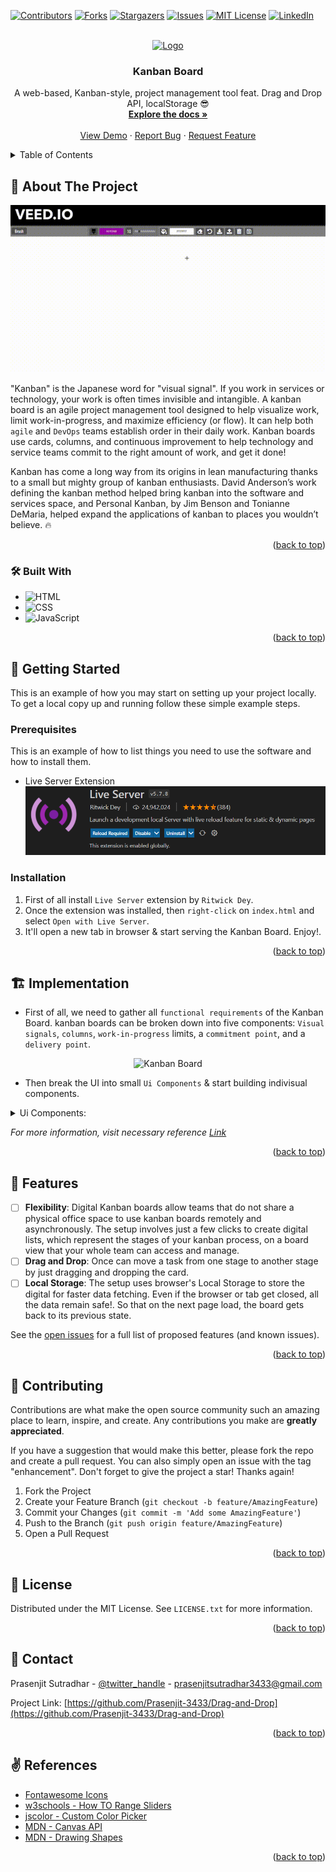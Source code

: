 <!-- Improved compatibility of back to top link: See: https://github.com/othneildrew/Best-README-Template/pull/73 -->
<a name="readme-top"></a>
<!--
*** Thanks for checking out the Best-README-Template. If you have a suggestion
*** that would make this better, please fork the repo and create a pull request
*** or simply open an issue with the tag "enhancement".
*** Don't forget to give the project a star!
*** Thanks again! Now go create something AMAZING! :D
-->



<!-- PROJECT SHIELDS -->
<!--
*** I'm using markdown "reference style" links for readability.
*** Reference links are enclosed in brackets [ ] instead of parentheses ( ).
*** See the bottom of this document for the declaration of the reference variables
*** for contributors-url, forks-url, etc. This is an optional, concise syntax you may use.
*** https://www.markdownguide.org/basic-syntax/#reference-style-links
-->
[![Contributors][contributors-shield]][contributors-url]
[![Forks][forks-shield]][forks-url]
[![Stargazers][stars-shield]][stars-url]
[![Issues][issues-shield]][issues-url]
[![MIT License][license-shield]][license-url]
[![LinkedIn][linkedin-shield]][linkedin-url]



<!-- PROJECT LOGO -->
<br />
<div align="center">
  <a href="https://github.com/Prasenjit-3433/Drag-and-Drop">
    <img src="images/kanban.png" alt="Logo" width="80" height="80">
  </a>

<h3 align="center">Kanban Board</h3>

  <p align="center">
    A web-based, Kanban-style, project management tool feat. Drag and Drop API, localStorage 😎
    <br />
    <a href="https://github.com/Prasenjit-3433/Drag-and-Drop"><strong>Explore the docs »</strong></a>
    <br />
    <br />
    <a href="https://kanbanboardjs.netlify.app/">View Demo</a>
    ·
    <a href="https://github.com/Prasenjit-3433/Drag-and-Drop/issues">Report Bug</a>
    ·
    <a href="https://github.com/Prasenjit-3433/Drag-and-Drop/issues">Request Feature</a>
  </p>
</div>



<!-- TABLE OF CONTENTS -->
<details>
  <summary>Table of Contents</summary>
  <ol>
    <li>
      <a href="#-about-the-project">About The Project</a>
      <ul>
        <li><a href="#-built-with">Tech Stack</a></li>
      </ul>
    </li>
    <li>
      <a href="#-getting-started">Getting Started</a>
      <ul>
        <li><a href="#prerequisites">Prerequisites</a></li>
        <li><a href="#installation">Installation</a></li>
      </ul>
    </li>
    <li><a href="#%EF%B8%8F-implementation">Implementation</a></li>
    <li><a href="#-features">Features</a></li>
    <li><a href="#-contributing">Contributing</a></li>
    <li><a href="#-license">License</a></li>
    <li><a href="#-contact">Contact</a></li>
    <li><a href="#%EF%B8%8F-references">References</a></li>
  </ol>
</details>



<!-- ABOUT THE PROJECT -->
## 🙋 About The Project

<!--  ![Screenshot](images/demo.gif) -->
<p align="center">
  <img src="images/demo.gif" alt="animated" />
</p>




"Kanban" is the Japanese word for "visual signal". If you work in services or technology, your work is often times invisible and intangible. A kanban board is an agile project management tool designed to help visualize work, limit work-in-progress, and maximize efficiency (or flow). It can help both `agile` and `DevOps` teams establish order in their daily work. Kanban boards use cards, columns, and continuous improvement to help technology and service teams commit to the right amount of work, and get it done!

Kanban has come a long way from its origins in lean manufacturing thanks to a small but mighty group of kanban enthusiasts. David Anderson’s work defining the kanban method helped bring kanban into the software and services space, and Personal Kanban, by Jim Benson and Tonianne DeMaria, helped expand the applications of kanban to places you wouldn’t believe. 🔥

<p align="right">(<a href="#readme-top">back to top</a>)</p>



### 🛠 Built With

* ![HTML](https://img.shields.io/badge/HTML5-f06529?style=for-the-badge&logo=html5&logoColor=white)
* ![CSS](https://img.shields.io/badge/CSS3-2965f1?style=for-the-badge&logo=CSS3&logoColor=white)
* ![JavaScript](https://img.shields.io/badge/JavaScript-F0DB4F?style=for-the-badge&logo=JavaScript&logoColor=323330)

<p align="right">(<a href="#readme-top">back to top</a>)</p>



<!-- GETTING STARTED -->
## 🚀 Getting Started

This is an example of how you may start on setting up your project locally.
To get a local copy up and running follow these simple example steps.

### Prerequisites

This is an example of how to list things you need to use the software and how to install them.
* Live Server Extension
  ![Live-Server](images/liveserver.png)

### Installation

1. First of all install `Live Server` extension by `Ritwick Dey`.
2. Once the extension was installed, then `right-click` on `index.html` and select `Open with Live Server`.
3. It'll open a new tab in browser & start serving the Kanban Board. Enjoy!.


<p align="right">(<a href="#readme-top">back to top</a>)</p>



<!-- USAGE EXAMPLES -->
## 🏗️ Implementation

* First of all, we need to gather all `functional requirements` of the Kanban Board. kanban boards can be broken down into five components: `Visual signals`, `columns`, `work-in-progress` limits, a `commitment point`, and a `delivery point`.


<div align="center">
<img src="images/Elements_of_a_kanban_board.png" alt="Kanban Board" width="500" height="398">
</div> 



* Then break the UI into small `Ui Components` & start building indivisual components.
<details>
<summary>Ui Components:</summary>
<ol>
<li>
    <details>
      <summary>Custom Slider, JSColor, Mobile Message</summary>
      <ul>
        <li>First of all, we created a navbar of height 50px which take 100% of width of the viewport. Then placed all necessary fontawesome icons inside it and styled them accordingly.</li>
        <li>Next, our color picker slider looks so ugly, so customized it. [Read more](https://www.w3schools.com/howto/howto_js_rangeslider.asp)</li>
        <li>Also the color picker for brush, canvas background doesn't look well on all operating systems. So it needs to customised. In this case, I'm using 3rd party library called [jscolor](https://jscolor.com/). I modified some code in the jscolor.js file of that library & styled the input elements as it needs to be.</li>
        <li>This application is not compatible to work on any mobile devices. So it shows a warning message to user to use larger screen.</li>
      </ul>
    </details>
  </li>
  </li>
  <li>
    <details>
      <summary>Canvas API</summary>
      <ul>
        <li>First of all, we need to setup our canvas in javascript. In order to do that, create a canvas element and then call getContent() with param `2d` on it to get Canvas Context which allows us to work with the canvas.</li>
        <li>In JavaScript, I set the `width`, `height` of canvas to window.innerWidth, window.innerHeight - 50 (as 50px is the height of the toolbar at top).</li>
        <li>To change background color, it listenes for `change` event to get the new value & then re-create the canvas again.</li>
        <li>Now for the brush, it listenes for `change` event on the input element of type `range` .i.e. on custom slider to get the user's choosen size of the brush. Also the color for brush is stored in global var so that it can be used on other places as well.</li>
        <li>Last one is eraser, an erase is nothing just a brush with the same color of the background.</li>
      </ul>
    </details>
    </li>
  <li>
    <details>
      <summary>Drawing on Canvas</summary>
      <ul>
        <li>Normally 1 unit in the grid corresponds to 1 pixel on the canvas.  The origin of this grid is positioned in the top left corner at coordinate (0,0). All elements are placed relative to this origin. So the position of the top left corner of the blue square becomes x pixels from the left and y pixels from the top, at coordinate (x,y).</li>
        <li>Drawing paths: Now let's look at paths. A path is a list of points, connected by segments of lines that can be of different shapes, curved or not, of different width and of different color. To make shapes using paths, we take some extra steps:</li>
        <li>1. First, you create the path.</li>
        <li>2. Then you use [drawing commands](https://developer.mozilla.org/en-US/docs/Web/API/CanvasRenderingContext2D#paths) to draw into the path</li>
        <li>3. Once the path has been created, you can stroke or fill the path to render it. [Read more](https://developer.mozilla.org/en-US/docs/Web/API/Canvas_API/Tutorial/Drawing_shapes#drawing_paths)</li>
        <li>The brush will listen for [MouseEvent](https://www.w3schools.com/jsref/obj_mouseevent.asp) on the canvas element. Then the drawing will happen when [onmousemove](https://www.w3schools.com/jsref/event_onmousemove.asp) event occus along with between [onmousedown](https://www.w3schools.com/jsref/event_onmousedown.asp) and [onmouseup](https://www.w3schools.com/jsref/event_onmouseup.asp) events.</li>
      </ul>
    </details>
  </li>
  <li>
  <details>
      <summary>Add, Update, Delete an Item</summary>
    <ul>
        <li>On the click on `Add Item` button, an inputBox will appear and `add Item` button get vanished by `Save Item` button.</li>
        <li>Once an user entered his message and press `Save Item`, the message is pushed into localArrays, transferred into localStorage and DOM get updated!.</li>
        <li>At the time of creating item in the column, we also added contentEditable = true. So that later on, when user click on an item, he is able to edit/delete it.</li>
        <li>Now when an user click into an item, modified it and then leves the element, then `focusout` event get fired. The focusout event fires when an element is about to lose focus. On the fire of this event, the item is checked for if it does has text or not. If not, then remove it from the corresponding localArray & update the DOM. If it has text, then the current string in the corresponding localArray overwritten by new one & update the DOM.</li>
        <li>But in the above process, drag-drop functionlity get broken Because when an user click on an item, it's opening to be edited, meaning that the item's text content is in flux. As a result, when user drag it, because the text content is in flux and not saved, it does't have ability to copy it over to another column because it doesn't know what's its own value is.</li>
        <li>In order to fix this, we need to make sure that an item can be updated only if it is not being dragged. So we create a global variable to keep track whether an item is being dragged or not. At start of drag function, we set it to `true` and at the end of drop function set it back to false.</li>
      </ul>
    </details>
  </li>
</ol>
</details>

_For more information, visit necessary reference [Link](#%EF%B8%8F-references)_

<p align="right">(<a href="#readme-top">back to top</a>)</p>



<!-- Features -->
## 💎 Features

- [ ] **Flexibility**: Digital Kanban boards allow teams that do not share a physical office space to use kanban boards remotely and asynchronously. The setup involves just a few clicks to create digital lists, which represent the stages of your kanban process, on a board view that your whole team can access and manage.
- [ ] **Drag and Drop**: Once can move a task from one stage to another stage by just dragging and dropping the card.
- [ ] **Local Storage**: The setup uses browser's Local Storage to store the digital for faster data fetching. Even if the browser or tab get closed, all the data remain safe!. So that on the next page load, the board gets back to its previous state.

See the [open issues](https://github.com/Prasenjit-3433/Drag-and-Drop/issues) for a full list of proposed features (and known issues).

<p align="right">(<a href="#readme-top">back to top</a>)</p>



<!-- CONTRIBUTING -->
## 🤝 Contributing

Contributions are what make the open source community such an amazing place to learn, inspire, and create. Any contributions you make are **greatly appreciated**.

If you have a suggestion that would make this better, please fork the repo and create a pull request. You can also simply open an issue with the tag "enhancement".
Don't forget to give the project a star! Thanks again!

1. Fork the Project
2. Create your Feature Branch (`git checkout -b feature/AmazingFeature`)
3. Commit your Changes (`git commit -m 'Add some AmazingFeature'`)
4. Push to the Branch (`git push origin feature/AmazingFeature`)
5. Open a Pull Request

<p align="right">(<a href="#readme-top">back to top</a>)</p>



<!-- LICENSE -->
## 📜 License

Distributed under the MIT License. See `LICENSE.txt` for more information.

<p align="right">(<a href="#readme-top">back to top</a>)</p>



<!-- CONTACT -->
## 📮 Contact

Prasenjit Sutradhar - [@twitter_handle](https://twitter.com/twitter_handle) - prasenjitsutradhar3433@gmail.com

Project Link: [https://github.com/Prasenjit-3433/Drag-and-Drop](https://github.com/Prasenjit-3433/Drag-and-Drop)

<p align="right">(<a href="#readme-top">back to top</a>)</p>



<!-- references -->
## ✌️ References

* [Fontawesome Icons](https://fontawesome.com/icons?d=gallery&m=free)
* [w3schools - How TO Range Sliders](https://www.w3schools.com/howto/howto_js_rangeslider.asp)
* [jscolor - Custom Color Picker](https://jscolor.com/)
* [MDN - Canvas API](https://developer.mozilla.org/en-US/docs/Web/API/Canvas_API/Tutorial/Basic_usage)
* [MDN - Drawing Shapes](https://developer.mozilla.org/en-US/docs/Web/API/Canvas_API/Tutorial/Drawing_shapes)


<p align="right">(<a href="#readme-top">back to top</a>)</p>



<!-- MARKDOWN LINKS & IMAGES -->
<!-- https://www.markdownguide.org/basic-syntax/#reference-style-links -->
[contributors-shield]: https://img.shields.io/github/contributors/Prasenjit-3433/Drag-and-Drop.svg?style=for-the-badge
[contributors-url]: https://github.com/Prasenjit-3433/Drag-and-Drop/graphs/contributors
[forks-shield]: https://img.shields.io/github/forks/Prasenjit-3433/Drag-and-Drop.svg?style=for-the-badge
[forks-url]: https://github.com/Prasenjit-3433/Drag-and-Drop/network/members
[stars-shield]: https://img.shields.io/github/stars/Prasenjit-3433/Drag-and-Drop.svg?style=for-the-badge
[stars-url]: https://github.com/Prasenjit-3433/Drag-and-Drop/stargazers
[issues-shield]: https://img.shields.io/github/issues/Prasenjit-3433/Drag-and-Drop.svg?style=for-the-badge
[issues-url]: https://github.com/Prasenjit-3433/Drag-and-Drop/issues
[license-shield]: https://img.shields.io/github/license/Prasenjit-3433/Drag-and-Drop.svg?style=for-the-badge
[license-url]: https://github.com/Prasenjit-3433/Drag-and-Drop/blob/main/LICENSE.txt
[linkedin-shield]: https://img.shields.io/badge/-LinkedIn-black.svg?style=for-the-badge&logo=linkedin&colorB=555
[linkedin-url]: https://in.linkedin.com/
[product-screenshot]: images/screenshot.png
[HTML5]: https://img.shields.io/badge/HTML5-f06529?style=for-the-badge&logo=html5&logoColor=white
[HTML-url]: https://developer.mozilla.org/en-US/docs/Glossary/HTML5
[Css]: https://img.shields.io/badge/CSS3-2965f1?style=for-the-badge&logo=CSS3&logoColor=white
[Css-url]: https://developer.mozilla.org/en-US/docs/Web/CSS
[Js]: https://img.shields.io/badge/JavaScript-F0DB4F?style=for-the-badge&logo=JavaScript&logoColor=323330
[Js-url]: https://www.javascript.com/
